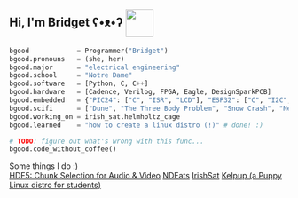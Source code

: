 <h2> Hi, I'm Bridget ʕ•ᴥ•ʔ <img align='center' src="https://media.giphy.com/media/tT2FEbKu63KxdFubmY/giphy.gif" width="50"></h2>

```Python
bgood            = Programmer("Bridget")
bgood.pronouns   = (she, her)
bgood.major      = "electrical engineering"
bgood.school     = "Notre Dame"
bgood.software   = [Python, C, C++]
bgood.hardware   = [Cadence, Verilog, FPGA, Eagle, DesignSparkPCB]
bgood.embedded   = {"PIC24": ["C", "ISR", "LCD"], "ESP32": ["C", "I2C", "RTOS"]}
bgood.scifi      = ["Dune", "The Three Body Problem", "Snow Crash", "Neuromancer"]
bgood.working_on = irish_sat.helmholtz_cage
bgood.learned    = "how to create a linux distro (!)" # done! :)

# TODO: figure out what's wrong with this func...
bgood.code_without_coffee()
```

Some things I do :)  
[HDF5: Chunk Selection for Audio & Video](https://bgoodwine.github.io/HDF5/)
[NDEats](https://github.com/orgs/NDEats/repositories)
[IrishSat](https://sites.nd.edu/aiaa-club/notre-dame-irishsat/)
[Kelpup (a Puppy Linux distro for students)](https://kelpup.github.io/Home/)
